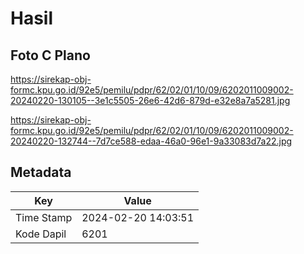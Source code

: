 # Hasil

## Foto C Plano

https://sirekap-obj-formc.kpu.go.id/92e5/pemilu/pdpr/62/02/01/10/09/6202011009002-20240220-130105--3e1c5505-26e6-42d6-879d-e32e8a7a5281.jpg

https://sirekap-obj-formc.kpu.go.id/92e5/pemilu/pdpr/62/02/01/10/09/6202011009002-20240220-132744--7d7ce588-edaa-46a0-96e1-9a33083d7a22.jpg


## Metadata

| Key        | Value               |
| ---------- | ------------------- |
| Time Stamp | 2024-02-20 14:03:51 |
| Kode Dapil | 6201                |



